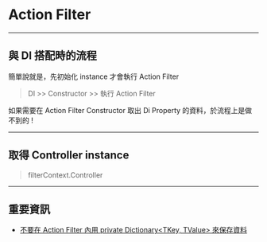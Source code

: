 # Action Filter

---

## 與 DI 搭配時的流程

簡單說就是，先初始化 instance 才會執行 Action Filter

> DI >> Constructor >> 執行 Action Filter

如果需要在 Action Filter Constructor 取出 Di Property 的資料，於流程上是做不到的 !

---

## 取得 Controller instance

> filterContext.Controller

---

## 重要資訊

- [不要在 Action Filter 內用 private Dictionary\<TKey, TValue> 來保存資料](https://blog.darkthread.net/blog/actionfilter-attribute-state-preserve/)